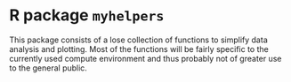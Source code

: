 <!-- README.md is generated from README.Rmd. Please edit that file -->


R package `myhelpers`
=====================

This package consists of a lose collection of functions to simplify data analysis and plotting. Most of the functions will be fairly specific to the currently used compute environment and thus probably not of greater use to the general public.
